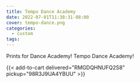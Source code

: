 ```yaml
---
title: Tempo Dance Academy
date: 2022-07-01T11:38:31-08:00
cover: tempo-dance.png
categories:
  - custom
tags:
---
```


Prints for Dance Academy! Tempo Dance Academy!
<!--more-->

{{< add-to-cart delivered="RMGDQHNUFQ2S8" pickup="98R3J9UA4YBUU" >}}
